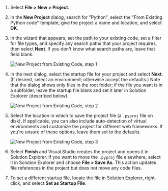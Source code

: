 1. Select **File > New > Project**.

1. In the **New Project** dialog, search for "Python", select the "From Existing Python code" template, give the project a name and location, and select **OK**.

1. In the wizard that appears, set the path to your existing code, set a filter for file types, and specify any search paths that your project requires, then select **Next**. If you don't know what search paths are, leave that field blank.

    ![New Project from Existing Code, step 1](media/projects-from-existing-1.png)

1. In the next dialog, select the startup file for your project and select **Next**. (If desired, select an environment; otherwise accept the defaults.) Note that the dialog shows only files in the root folder; if the file you want is in a subfolder, leave the startup file blank and set it later in Solution Explorer (described below). 

    ![New Project from Existing Code, step 2](media/projects-from-existing-2.png)

1. Select the location in which to save the project file (a `.pyproj` file on disk). If applicable, you can also include auto-detection of virtual environments and customize the project for different web frameworks. If you're unsure of these options, leave them set to the defaults.

    ![New Project from Existing Code, step 3](media/projects-from-existing-3.png)

1.  Select **Finish** and Visual Studio creates the project and opens it in Solution Explorer. If you want to move the `.pyproj` file elsewhere, select it in Solution Explorer and choose **File > Save As**. This action updates file references in the project but does not move any code files.

1. To set a different startup file, locate the file in Solution Explorer, right-click, and select **Set as Startup File**.